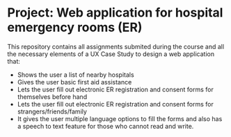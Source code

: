 # Project: Web application for hospital emergency rooms (ER)
This repository contains all assignments submited during the course and all the necessary elements of a UX Case Study to design a web application that:
- Shows the user a list of nearby hospitals
- Gives the user basic first aid assistance
- Lets the user fill out electronic ER registration and consent forms for themselves before hand
- Lets the user fill out electronic ER registration and consent forms for strangers/friends/family
- It gives the user multiple language options to fill the forms and also has a speech to text feature for those who cannot read and write.
